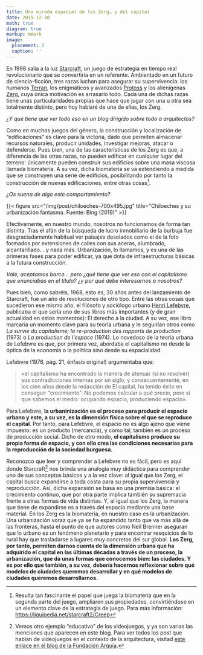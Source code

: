 ```yaml
---
title: Una mirada espacial de los Zerg… y del capital
date: 2019-12-30
math: true
diagram: true
markup: mmark
image:
  placement: 2
  caption: ''
---
```


En 1998 salía a la luz [Starcraft](https://es.wikipedia.org/wiki/StarCraft), un juego de estrategia en tiempo real revolucionario que se convertiría en un referente. Ambientado en un futuro de ciencia-ficción, tres razas luchan para asegurar su supervivencia: los humanos [Terran](https://starcraft.fandom.com/wiki/Terran), los enigmáticos y avanzados [Protoss](https://starcraft.fandom.com/wiki/Protoss) y los alienígenas [Zerg](https://starcraft.fandom.com/wiki/Zerg), cuya única motivación es arrasarlo todo. Cada una de dichas razas tiene unas particularidades propias que hace que jugar con una u otra sea totalmente distinto, pero hoy hablaré de una de ellas, los Zerg.

_¿Y qué tiene que ver todo eso en un blog dirigido sobre todo a arquitectos?_

Como en muchos juegos del género, la construcción y localización de “edificaciones” es clave para la victoria, dado que permiten almacenar recursos naturales, producir unidades, investigar mejoras, atacar o defenderse. Pues bien, una de las características de los Zerg es que, a diferencia de las otras razas, no pueden edificar en cualquier lugar del terreno: únicamente pueden construir sus edificios sobre una masa viscosa llamada biomateria. A su vez, dicha biomateria se va extendiendo a medida que se construyen una serie de edificios, posibilitando por tanto la construcción de nuevas edificaciones, entre otras cosas[^1].

_¿Os suena de algo este comportamiento?_


{{< figure src="/img/post/chiloeches-700x495.jpg" title="Chiloeches y su urbanización fantasma. Fuente: Bing (2019)" >}}

Efectivamente, en nuestro mundo, nosotros no funcionamos de forma tan distinta. Tras el afán de la búsqueda de lucro inmobiliario de la burbuja fue desgraciadamente habitual ver paisajes desolados como el de la foto formados por extensiones de calles con sus aceras, alumbrado, alcantarillado… y nada más. Urbanización, lo llamamos, y es una de las primeras fases para poder edificar, ya que dota de infraestructuras básicas a la futura construcción.

_Vale, aceptamos barco… pero ¿qué tiene que ver eso con el capitalismo que enunciabas en el título? ¿y por qué debe interesarnos a nosotros?_

Pues bien, como sabréis, 1968, esto es, 30 años antes del lanzamiento de Starcraft, fue un año de revoluciones de otro tipo. Entre las otras cosas que sucedieron ese mismo año, el filósofo y sociólogo urbano [Henri Lefebvre](https://es.wikipedia.org/wiki/Henri_Lefebvre), publicaba el que sería uno de sus libros más importantes (y de gran actualidad en estos momentos): El derecho a la ciudad. A su vez, ese libro marcaría un momento clave para su teoría urbana y le seguirían otros como<em> La survie du capitalisme; la re-production des rapports de production</em> (1973) o <em>La production de l'espace</em> (1974). Lo novedoso de la teoría urbana de Lefebvre es que, por primera vez, abordaba el capitalismo no desde la óptica de la economía o la política sino desde su espacialidad.

Lefebvre (1976, pág. 21, énfasis original) argumentaba que:

> «el capitalismo ha encontrado la manera de atenuar (si no resolver) sus contradicciones internas por un siglo, y consecuentemente, en los cien años desde la redacción de El capital, ha tenido éxito en conseguir "crecimiento". No podemos calcular a qué precio, pero sí que sabemos el medio: ocupando espacio, produciendo espacio».

Para Lefebvre, **la urbaninización es el proceso para producir el espacio urbano y este, a su vez, es la dimensión física sobre el que se reproduce el capital**. Por tanto, para Lefebvre, el espacio no es algo ajeno que viene impuesto: es un producto (mercancía), y como tal, también es un proceso de producción social. Dicho de otro modo, **el capitalismo produce su propia forma de espacio, y con ello crea las condiciones necesarias para la reproducción de la sociedad burguesa.**

Reconozco que leer y comprender a Lefebvre no es fácil, pero es aquí donde Starcraft[^videojuegos] nos brinda una analogía muy didáctica para comprender uno de sus conceptos básicos y a la vez clave: al igual que los Zerg, el capital busca expandirse a toda costa para su propia supervivencia y reproducción. Así, dicha expansión se basa en una premisa básica: el crecimiento continuo, que por otra parte implica también su supremacía frente a otras formas de vida distintas. Y, al igual que los Zerg, la manera que tiene de expandirse es a través del espacio mediante una base material. En los Zerg es la biomateria, en nuestro caso es la urbanización. Una urbanización voraz que ya se ha expandido tanto que va más allá de las fronteras, hasta el punto de que autores como Neil Brenner aseguran que lo urbano es un fenómeno planetario y para encontrar resquicios de lo rural hay que trasladarse a lugares muy concretos del sur global. <strong>Los Zerg, por tanto, permiten darnos cuenta de la dimensión urbana que ha adquirido el capital en las últimas décadas a través de un proceso, la urbanización, que da unas formas que conocemos bien: las ciudades. Y es por ello que también, a su vez, debería hacernos reflexionar sobre qué modelos de ciudades queremos desarrollar y en qué modelos de ciudades queremos desarrollarnos.</strong>

[^1]: Resulta tan fascinante el papel que juega la biomateria que en la segunda parte del juego, ampliaron sus propiedades, convirtiéndose en un elemento clave de la estrategia de juego. Para más información: https://liquipedia.net/starcraft2/Creep
[^videojuegos]: Vemos otro ejemplo “educativo” de los videojuegos, y ya son varias las menciones que aparecen en este blog. Para ver todos los post que hablan de videojuegos en el contexto de la arquitectura, visitad [este enlace en el blog de la Fundación Arquia](https://blogfundacion.arquia.es/?s=videojuegos&amp;cat=&amp;swp_category_limiter=0).
